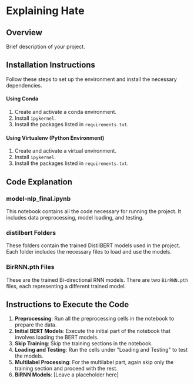 # Explaining Hate

## Overview

Brief description of your project.

## Installation Instructions

Follow these steps to set up the environment and install the necessary dependencies.

#### Using Conda

1. Create and activate a conda environment.
2. Install `ipykernel`.
3. Install the packages listed in `requirements.txt`.

#### Using Virtualenv (Python Environment)

1. Create and activate a virtual environment.
2. Install `ipykernel`.
3. Install the packages listed in `requirements.txt`.

## Code Explanation

### model-nlp_final.ipynb

This notebook contains all the code necessary for running the project. It includes data preprocessing, model loading, and testing.

### distilbert Folders

These folders contain the trained DistilBERT models used in the project. Each folder includes the necessary files to load and use the models.

### BirRNN.pth Files

These are the trained Bi-directional RNN models. There are two `BirRNN.pth` files, each representing a different trained model.

## Instructions to Execute the Code

1. **Preprocessing**: Run all the preprocessing cells in the notebook to prepare the data.
2. **Initial BERT Models**: Execute the initial part of the notebook that involves loading the BERT models.
3. **Skip Training**: Skip the training sections in the notebook.
4. **Loading and Testing**: Run the cells under "Loading and Testing" to test the models.
5. **Multilabel Processing**: For the multilabel part, again skip only the training section and proceed with the rest.
6. **BiRNN Models**: [Leave a placeholder here]
